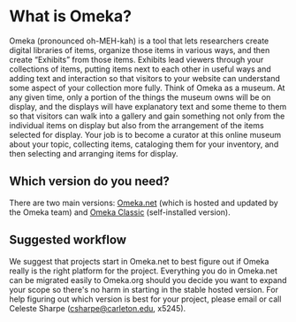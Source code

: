 # What is Omeka?

Omeka (pronounced oh-MEH-kah) is a tool that lets researchers create digital libraries of items, organize those items in various ways, and then create “Exhibits” from those items. Exhibits lead viewers through your collections of items, putting items next to each other in useful ways and adding text and interaction so that visitors to your website can understand some aspect of your collection more fully. Think of Omeka as a museum. At any given time, only a portion of the things the museum owns will be on display, and the displays will have explanatory text and some theme to them so that visitors can walk into a gallery and gain something not only from the individual items on display but also from the arrangement of the items selected for display. Your job is to become a curator at this online museum about your topic, collecting items, cataloging them for your inventory, and then selecting and arranging items for display.

## Which version do you need?

There are two main versions: [Omeka.net](http://www.omeka.net/) (which is hosted and updated by the Omeka team) and [Omeka Classic](http://omeka.org/) (self-installed version). 

## Suggested workflow

We suggest that projects start in Omeka.net to best figure out if Omeka really is the right platform for the project. Everything you do in Omeka.net can be migrated easily to Omeka.org should you decide you want to expand your scope so there's no harm in starting in the stable hosted version. For help figuring out which version is best for your project, please email or call Celeste Sharpe ([csharpe@carleton.edu](mailto:csharpe@carleton.edu), x5245).  



